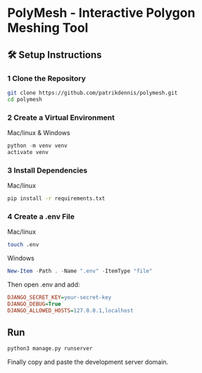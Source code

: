 # PolyMesh - Interactive Polygon Meshing Tool

## 🛠️ Setup Instructions

### 1 Clone the Repository

```bash
git clone https://github.com/patrikdennis/polymesh.git
cd polymesh
```

### 2 Create a Virtual Environment

Mac/linux & Windows
```powershell
python -m venv venv
activate venv
```


### 3 Install Dependencies
Mac/linux
```bash
pip install -r requirements.txt
```


### 4 Create a .env File
Mac/linux
```bash
touch .env
```

Windows
```powershell
New-Item -Path . -Name ".env" -ItemType "file"
```


Then open .env and add:
```ini
DJANGO_SECRET_KEY=your-secret-key
DJANGO_DEBUG=True
DJANGO_ALLOWED_HOSTS=127.0.0.1,localhost
```

## Run
```bash
python3 manage.py runserver
```

Finally copy and paste the development server domain.

